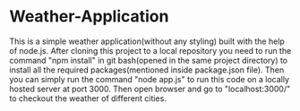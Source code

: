 # Weather-Application

This is a simple weather application(without any styling) built with the help of node.js.
After cloning this project to a local repository  you need to run the command "npm install" in git bash(opened in the same project directory) to install all the required packages(mentioned inside package.json file).
Then you can simply run the command "node app.js" to run this code on a locally hosted server at port 3000.
Then open browser and go to "localhost:3000/" to checkout the weather of different cities.

